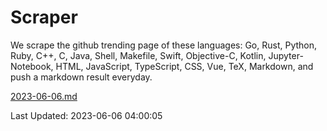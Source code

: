 # Scraper

We scrape the github trending page of these languages: Go, Rust, Python, Ruby, C++, C, Java, Shell, Makefile, Swift, Objective-C, Kotlin, Jupyter-Notebook, HTML, JavaScript, TypeScript, CSS, Vue, TeX, Markdown, and push a markdown result everyday.

[2023-06-06.md](https://github.com/yangwenmai/github-trending-backup/blob/master/2023-06-06.md)

Last Updated: 2023-06-06 04:00:05